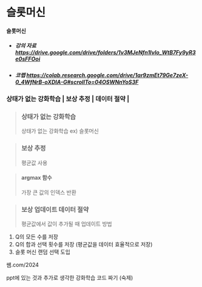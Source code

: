 # 슬롯머신

#### 슬롯머신

* ##### 강의 자료 https://drive.google.com/drive/folders/1v3MJeNfn1lvlo_WtB7Fy9yR3e0sFFOoi
* ##### 코랩 https://colab.research.google.com/drive/1ar9zmEt79Ge7zeX-0_4WfNrB-oXDIA-G#scrollTo=04OSWNnYoS3F

### 상태가 없는 강화학습 | 보상 추정 | 데이터 절약 | 

> ### 상태가 없는 강화학습
> 상태가 없는 강화학습 ex) 슬롯머신

> ### 보상 추정
> 평균값 사용

> #### argmax 함수
> 가장 큰 값의 인덱스 반환

> ### 보상 업데이트 데이터 절약
> 평균값에서 값이 추가될 때 업데이트 방법

1. Q의 모든 수를 저장
2. Q의 합과 선택 횟수를 저장 (평균값을 데이터 효율적으로 저장)
3. 슬롯 머신 랜덤 선택 도입

쌤.com/2024

ppt에 있는 것과 추가로 생각한 강화학습 코드 짜기 (숙제)
